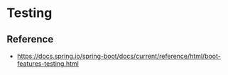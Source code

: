# Testing

## Reference
- https://docs.spring.io/spring-boot/docs/current/reference/html/boot-features-testing.html
